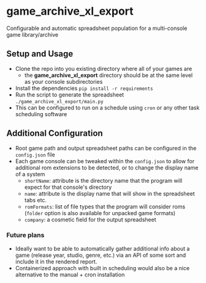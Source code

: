# game_archive_xl_export
Configurable and automatic spreadsheet population for a multi-console game library/archive

## Setup and Usage
- Clone the repo into you existing directory where all of your games are
  - the **game_archive_xl_export** directory should be at the same level as your console subdirectories
- Install the dependencies `pip install -r requirements`
- Run the script to generate the spreadsheet `./game_archive_xl_export/main.py`
- This can be configured to run on a schedule using `cron` or any other task scheduling software

## Additional Configuration
- Root game path and output spreadsheet paths can be configured in the `config.json` file
- Each game console can be tweaked within the `config.json` to allow for additional rom extensions to be detected, or to change the display name of a system
  - `shortName`: attribute is the directory name that the program will expect for that console's directory
  - `name`: attribute is the display name that will show in the spreadsheet tabs etc.
  - `romFormats`: list of file types that the program will consider roms (`folder` option is also available for unpacked game formats)
  - `company`: a cosmetic field for the output spreadsheet 

### Future plans
- Ideally want to be able to automatically gather additional info about a game (release year, studio, genre, etc.) via an API of some sort and include it in the rendered report.
- Containerized approach with built in scheduling would also be a nice alternative to the manual + cron installation

